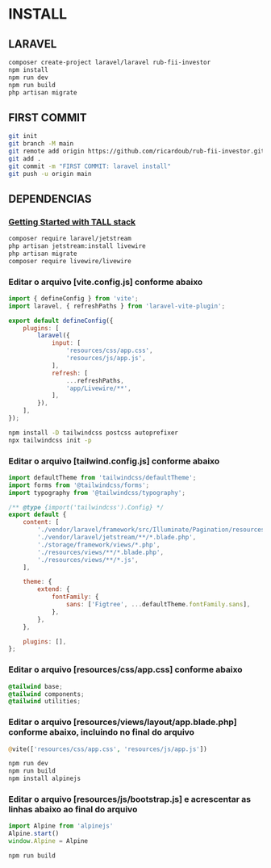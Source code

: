 # INSTALL

## LARAVEL

```bash
composer create-project laravel/laravel rub-fii-investor
npm install
npm run dev
npm run build
php artisan migrate
```

## FIRST COMMIT

```bash
git init
git branch -M main
git remote add origin https://github.com/ricardoub/rub-fii-investor.git
git add .
git commit -m "FIRST COMMIT: laravel install"
git push -u origin main
```

## DEPENDENCIAS

### [Getting Started with TALL stack](https://devdojo.com/thinkverse/getting-started-with-tall-stack)

```bash
composer require laravel/jetstream
php artisan jetstream:install livewire
php artisan migrate
composer require livewire/livewire
```

### Editar o arquivo [vite.config.js] conforme abaixo

```js
import { defineConfig } from 'vite';
import laravel, { refreshPaths } from 'laravel-vite-plugin';

export default defineConfig({
    plugins: [
        laravel({
            input: [
                'resources/css/app.css',
                'resources/js/app.js',
            ],
            refresh: [
                ...refreshPaths,
                'app/Livewire/**',
            ],
        }),
    ],
});
```

```bash
npm install -D tailwindcss postcss autoprefixer
npx tailwindcss init -p
```

### Editar o arquivo [tailwind.config.js] conforme abaixo

```js
import defaultTheme from 'tailwindcss/defaultTheme';
import forms from '@tailwindcss/forms';
import typography from '@tailwindcss/typography';

/** @type {import('tailwindcss').Config} */
export default {
    content: [
        './vendor/laravel/framework/src/Illuminate/Pagination/resources/views/*.blade.php',
        './vendor/laravel/jetstream/**/*.blade.php',
        './storage/framework/views/*.php',
        './resources/views/**/*.blade.php',
        './resources/views/**/*.js',
    ],

    theme: {
        extend: {
            fontFamily: {
                sans: ['Figtree', ...defaultTheme.fontFamily.sans],
            },
        },
    },

    plugins: [],
};
```

### Editar o arquivo [resources/css/app.css] conforme abaixo

```css
@tailwind base;
@tailwind components;
@tailwind utilities;
```

### Editar o arquivo [resources/views/layout/app.blade.php] conforme abaixo, incluindo no final do arquivo

```php
@vite(['resources/css/app.css', 'resources/js/app.js'])
```

```bash
npm run dev
npm run build
npm install alpinejs
```

### Editar o arquivo [resources/js/bootstrap.js] e acrescentar as linhas abaixo ao final do arquivo

```javascript
import Alpine from 'alpinejs'
Alpine.start()
window.Alpine = Alpine
```

```bash
npm run build
```
